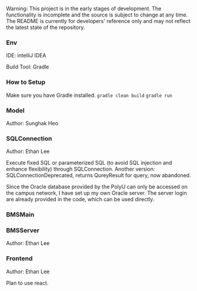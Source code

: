 Warning: 
This project is in the early stages of development. The functionality is incomplete and the source is subject to change at any time. The README is currently for developers' reference only and may not reflect the latest state of the repository.

### Env
IDE: intelliJ IDEA

Build Tool: Gradle

### How to Setup
Make sure you have Gradle installed.
`gradle clean build`
`gradle run`

### Model
Author: Sunghak Heo

### SQLConnection
Author: Ethan Lee

Execute fixed SQL or parameterized SQL (to avoid SQL injection and enhance flexibility) through SQLConnection.
Another version: SQLConnectionDeprecated, returns QureyResult for query, now abandoned.

Since the Oracle database provided by the PolyU can only be accessed on the campus network, I have set up my own Oracle server. The server login are already provided in the code, which can be used directly.

### BMSMain

### BMSServer
Author: Ethan Lee

### Frontend
Author: Ethan Lee

Plan to use react. 